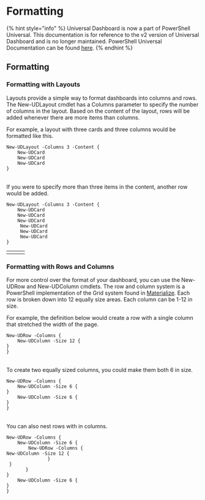 # Formatting

{% hint style="info" %}
Universal Dashboard is now a part of PowerShell Universal. This documentation is for reference to the v2 version of Universal Dashboard and is no longer maintained. PowerShell Universal Documentation can be found [here](https://docs.ironmansoftware.com).
{% endhint %}

## Formatting

### Formatting with Layouts

Layouts provide a simple way to format dashboards into columns and rows. The New-UDLayout cmdlet has a Columns parameter to specify the number of columns in the layout. Based on the content of the layout, rows will be added whenever there are more items than columns.

For example, a layout with three cards and three columns would be formatted like this.

```text
New-UDLayout -Columns 3 -Content {  
    New-UDCard  
    New-UDCard  
    New-UDCard  
}
```

|  |  |  |
| :--- | :--- | :--- |


If you were to specify more than three items in the content, another row would be added.

```text
New-UDLayout -Columns 3 -Content {    
    New-UDCard    
    New-UDCard    
    New-UDCard    
     New-UDCard     
     New-UDCard    
     New-UDCard    
}
```

|  |  |  |
| :--- | :--- | :--- |
|  |  |  |

### Formatting with Rows and Columns

For more control over the format of your dashboard, you can use the New-UDRow and New-UDColumn cmdlets. The row and column system is a PowerShell implementation of the Grid system found in [Materialize](http://materializecss.com/grid.html). Each row is broken down into 12 equally size areas. Each column can be 1-12 in size.

For example, the definition below would create a row with a single column that stretched the width of the page.

```text
New-UDRow -Columns {            
    New-UDColumn -Size 12 {
}            
}
```

|  |
| :--- |


To create two equally sized columns, you could make them both 6 in size.

```text
New-UDRow -Columns {              
    New-UDColumn -Size 6 {
}              
    New-UDColumn -Size 6 {
}              
}
```

|  |  |
| :--- | :--- |


You can also nest rows with in columns.

```text
New-UDRow -Columns {                
    New-UDColumn -Size 6 {
        New-UDRow -Columns {
New-UDColumn -Size 12 {                
               }
 }                
       }
}                
    New-UDColumn -Size 6 {
}                
}
```

